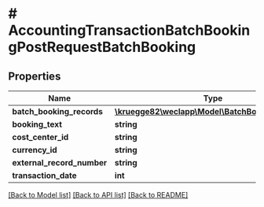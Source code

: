 # # AccountingTransactionBatchBookingPostRequestBatchBooking

## Properties

Name | Type | Description | Notes
------------ | ------------- | ------------- | -------------
**batch_booking_records** | [**\kruegge82\weclapp\Model\BatchBookingRecord[]**](BatchBookingRecord.md) |  | [optional]
**booking_text** | **string** |  | [optional]
**cost_center_id** | **string** |  | [optional]
**currency_id** | **string** |  | [optional]
**external_record_number** | **string** |  | [optional]
**transaction_date** | **int** |  | [optional]

[[Back to Model list]](../../README.md#models) [[Back to API list]](../../README.md#endpoints) [[Back to README]](../../README.md)
